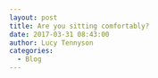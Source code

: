 ```yaml
---
layout: post
title: Are you sitting comfortably?
date: 2017-03-31 08:43:00
author: Lucy Tennyson
categories:
  - Blog
---
```


